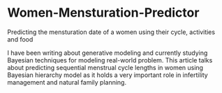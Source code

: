 # Women-Mensturation-Predictor
Predicting the mensturation date of a women using their cycle, activities and food

I have been writing about generative modeling and currently studying Bayesian techniques for modeling real-world problem. This article talks about predicting sequential menstrual cycle lengths in women using Bayesian hierarchy model as it holds a very important role in infertility management and natural family planning.
